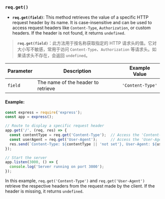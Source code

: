 ### `req.get()`

- **`req.get(field)`**: This method retrieves the value of a specific HTTP request header by its name. It is case-insensitive and can be used to access request headers like `Content-Type`, `Authorization`, or custom headers. If the header is not found, it returns `undefined`.

> **`req.get(field)`**：此方法用于按名称获取指定的 HTTP 请求头的值。它对大小写不敏感，常用于访问 `Content-Type`、`Authorization` 等请求头。如果请求头不存在，会返回 `undefined`。

| Parameter | Description                        | Example Value    |
| --------- | ---------------------------------- | ---------------- |
| `field`   | The name of the header to retrieve | `'Content-Type'` |

#### Example:

```js
const express = require('express');
const app = express();

// Route to display a specific request header
app.get('/', (req, res) => {
  const contentType = req.get('Content-Type');  // Access the 'Content-Type' header
  const userAgent = req.get('User-Agent');      // Access the 'User-Agent' header
  res.send(`Content-Type: ${contentType || 'not set'}, User-Agent: ${userAgent}`);
});

// Start the server
app.listen(3000, () => {
  console.log('Server running on port 3000');
});
```

In this example, `req.get('Content-Type')` and `req.get('User-Agent')` retrieve the respective headers from the request made by the client. If the header is missing, it returns `undefined`.